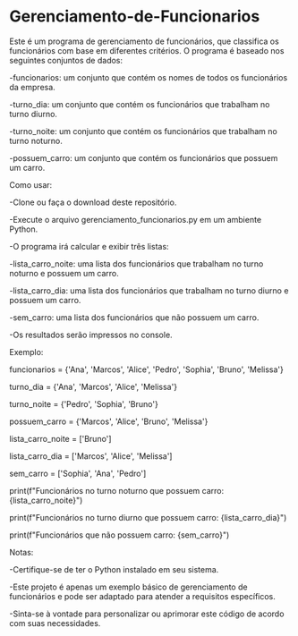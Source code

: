 # Gerenciamento-de-Funcionarios

Este é um programa de gerenciamento de funcionários, que classifica os funcionários com base em diferentes critérios. O programa é baseado nos seguintes conjuntos de dados:

-funcionarios: um conjunto que contém os nomes de todos os funcionários da empresa.

-turno_dia: um conjunto que contém os funcionários que trabalham no turno diurno.

-turno_noite: um conjunto que contém os funcionários que trabalham no turno noturno.

-possuem_carro: um conjunto que contém os funcionários que possuem um carro.

Como usar:

-Clone ou faça o download deste repositório.

-Execute o arquivo gerenciamento_funcionarios.py em um ambiente Python.

-O programa irá calcular e exibir três listas:

-lista_carro_noite: uma lista dos funcionários que trabalham no turno noturno e possuem um carro.

-lista_carro_dia: uma lista dos funcionários que trabalham no turno diurno e possuem um carro.

-sem_carro: uma lista dos funcionários que não possuem um carro.

-Os resultados serão impressos no console.

Exemplo:

funcionarios = {'Ana', 'Marcos', 'Alice', 'Pedro', 'Sophia', 'Bruno', 'Melissa'}

turno_dia = {'Ana', 'Marcos', 'Alice', 'Melissa'}

turno_noite = {'Pedro', 'Sophia', 'Bruno'}

possuem_carro = {'Marcos', 'Alice', 'Bruno', 'Melissa'}

lista_carro_noite = ['Bruno']

lista_carro_dia = ['Marcos', 'Alice', 'Melissa']

sem_carro = ['Sophia', 'Ana', 'Pedro']

print(f"Funcionários no turno noturno que possuem carro: {lista_carro_noite}")

print(f"Funcionários no turno diurno que possuem carro: {lista_carro_dia}")

print(f"Funcionários que não possuem carro: {sem_carro}")

Notas:

-Certifique-se de ter o Python instalado em seu sistema.

-Este projeto é apenas um exemplo básico de gerenciamento de funcionários e pode ser adaptado para atender a requisitos específicos.

-Sinta-se à vontade para personalizar ou aprimorar este código de acordo com suas necessidades.
